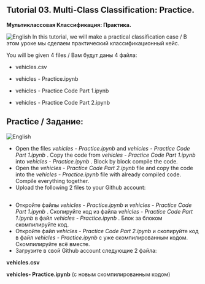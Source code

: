 ## Tutorial 03. Multi-Class Classification: Practice.
**Мультиклассовая Классификация: Практика.** 

![English](https://img.shields.io/badge/-English-green) In this tutorial, we will make a practical classification case / В этом уроке мы сделаем практический классификационный  кейс.

You will be given 4 files / Вам будут даны 4 файла:

* vehicles.csv

* vehicles - Practice.ipynb

* vehicles - Practice Code Part 1.ipynb

* vehicles - Practice Code Part 2.ipynb
##

## Practice / Задание:

![English](https://img.shields.io/badge/-English-green)
* Open the files _vehicles - Practice.ipynb_ and _vehicles - Practice Code Part 1.ipynb_ . Copy the code from _vehicles - Practice Code Part 1.ipynb_ into _vehicles - Practice.ipynb_ . Block by block compile the code.
* Open the _vehicles - Practice Code Part 2.ipynb_ file and copy the code into the _vehicles - Practice.ipynb_ file with already compiled code. Compile everything together.
* Upload the following 2 files to your Github account:

##

* Откройте файлы _vehicles - Practice.ipynb_ и _vehicles - Practice Code Part 1.ipynb_ . Скопируйте код из файла _vehicles - Practice Code Part 1.ipynb_ в файл _vehicles - Practice.ipynb_ . Блок за блоком скомпилируйте код.
* Откройте файл _vehicles - Practice Code Part 2.ipynb_ и скопируйте код  в файл _vehicles - Practice.ipynb_ с уже скомпилированным кодом. Скомпилируйте всё вместе.
* Загрузите в свой Github account следующие 2 файла:

 **vehicles.csv**
 
 **vehicles- Practice.ipynb** (с новым скомпилированным кодом)  



